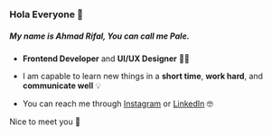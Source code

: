 ### Hola Everyone :raised_hands:

##### My name is Ahmad Rifal, You can call me Pale.

- **Frontend Developer** and **UI/UX Designer** :man_technologist:

- I am capable to learn new things in a **short time**, **work hard**, and **communicate well** :bulb:

- You can reach me through [Instagram](https://www.instagram.com/rifalahmd2) or [LinkedIn](https://www.linkedin.com/in/ahmad-rifal) :nerd_face:

Nice to meet you :wave:

<!--
**regalforlyfe/regalforlyfe** is a ✨ _special_ ✨ repository because its `README.md` (this file) appears on your GitHub profile.

Here are some ideas to get you started:

- 🔭 I’m currently working on ...
- 🌱 I’m currently learning ...
- 👯 I’m looking to collaborate on ...
- 🤔 I’m looking for help with ...
- 💬 Ask me about ...
- 📫 How to reach me: ...
- 😄 Pronouns: ...
- ⚡ Fun fact: ...
-->
